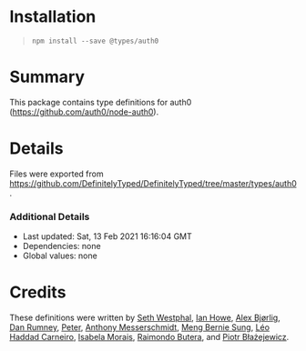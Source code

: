 # Installation
> `npm install --save @types/auth0`

# Summary
This package contains type definitions for auth0 (https://github.com/auth0/node-auth0).

# Details
Files were exported from https://github.com/DefinitelyTyped/DefinitelyTyped/tree/master/types/auth0.

### Additional Details
 * Last updated: Sat, 13 Feb 2021 16:16:04 GMT
 * Dependencies: none
 * Global values: none

# Credits
These definitions were written by [Seth Westphal](https://github.com/westy92), [Ian Howe](https://github.com/ianhowe76), [Alex Bjørlig](https://github.com/dauledk), [Dan Rumney](https://github.com/dancrumb), [Peter](https://github.com/pwrnrd), [Anthony Messerschmidt](https://github.com/CatGuardian), [Meng Bernie Sung](https://github.com/MengRS), [Léo Haddad Carneiro](https://github.com/Scoup), [Isabela Morais](https://github.com/isabela-morais), [Raimondo Butera](https://github.com/rbutera), and [Piotr Błażejewicz](https://github.com/peterblazejewicz).
